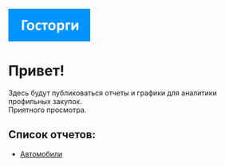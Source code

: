<a href="/">![](/images/gostorgi.png)</a>

# Привет!

Здесь будут публиковаться отчеты и графики для аналитики профильных закупок.   
Приятного просмотра.

## Список отчетов:
 * [Автомобили](8.14.1/index.md)
 
 
